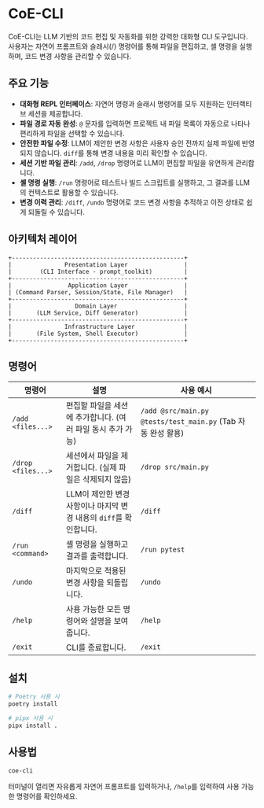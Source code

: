 # CoE-CLI

CoE-CLI는 LLM 기반의 코드 편집 및 자동화를 위한 강력한 대화형 CLI 도구입니다. 사용자는 자연어 프롬프트와 슬래시(/) 명령어를 통해 파일을 편집하고, 셸 명령을 실행하며, 코드 변경 사항을 관리할 수 있습니다.

## 주요 기능

- **대화형 REPL 인터페이스**: 자연어 명령과 슬래시 명령어를 모두 지원하는 인터랙티브 세션을 제공합니다.
- **파일 경로 자동 완성**: `@` 문자를 입력하면 프로젝트 내 파일 목록이 자동으로 나타나 편리하게 파일을 선택할 수 있습니다.
- **안전한 파일 수정**: LLM이 제안한 변경 사항은 사용자 승인 전까지 실제 파일에 반영되지 않습니다. `diff`를 통해 변경 내용을 미리 확인할 수 있습니다.
- **세션 기반 파일 관리**: `/add`, `/drop` 명령어로 LLM이 편집할 파일을 유연하게 관리합니다.
- **셸 명령 실행**: `/run` 명령어로 테스트나 빌드 스크립트를 실행하고, 그 결과를 LLM의 컨텍스트로 활용할 수 있습니다.
- **변경 이력 관리**: `/diff`, `/undo` 명령어로 코드 변경 사항을 추적하고 이전 상태로 쉽게 되돌릴 수 있습니다.

## 아키텍처 레이어

```
+-------------------------------------------------+
|               Presentation Layer                |
|        (CLI Interface - prompt_toolkit)         |
+-------------------------------------------------+
|                Application Layer                |
| (Command Parser, Session/State, File Manager)   |
+-------------------------------------------------+
|                  Domain Layer                   |
|       (LLM Service, Diff Generator)             |
+-------------------------------------------------+
|               Infrastructure Layer              |
|       (File System, Shell Executor)             |
+-------------------------------------------------+
```

## 명령어

| 명령어 | 설명 | 사용 예시 |
| --- | --- | --- |
| `/add <files...>` | 편집할 파일을 세션에 추가합니다. (여러 파일 동시 추가 가능) | `/add @src/main.py @tests/test_main.py` (Tab 자동 완성 활용) |
| `/drop <files...>` | 세션에서 파일을 제거합니다. (실제 파일은 삭제되지 않음) | `/drop src/main.py` |
| `/diff` | LLM이 제안한 변경 사항이나 마지막 변경 내용의 `diff`를 확인합니다. | `/diff` |
| `/run <command>` | 셸 명령을 실행하고 결과를 출력합니다. | `/run pytest` |
| `/undo` | 마지막으로 적용된 변경 사항을 되돌립니다. | `/undo` |
| `/help` | 사용 가능한 모든 명령어와 설명을 보여줍니다. | `/help` |
| `/exit` | CLI를 종료합니다. | `/exit` |

## 설치

```bash
# Poetry 사용 시
poetry install

# pipx 사용 시
pipx install .
```

## 사용법

```bash
coe-cli
```

터미널이 열리면 자유롭게 자연어 프롬프트를 입력하거나, `/help`를 입력하여 사용 가능한 명령어를 확인하세요.